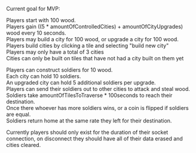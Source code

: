 Current goal for MVP:  
  
Players start with 100 wood.  
Players gain ((5 * amountOfControlledCities) + amountOfCityUpgrades) wood every 10 seconds.  
Players may build a city for 100 wood, or upgrade a city for 100 wood.  
Players build cities by clicking a tile and selecting "build new city"  
Players may only have a total of 3 cities  
Cities can only be built on tiles that have not had a city built on them yet  

Players can construct soldiers for 10 wood.  
Each city can hold 10 soldiers.  
An upgraded city can hold 5 additional soldiers per upgrade.  
Players can send their soldiers out to other cities to attack and steal wood.  
Soldiers take amountOfTilesToTraverse * 100seconds to reach their destination.  
Once there whoever has more soldiers wins, or a coin is flipped if soldiers are equal.  
Soldiers return home at the same rate they left for their destination.  

Currently players should only exist for the duration of their socket connection, on disconnect they should have all of their data erased and cities cleared.